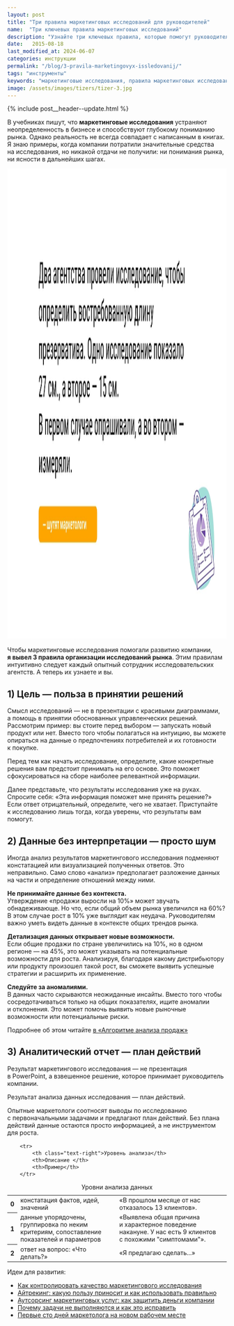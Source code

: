 ```yaml
---
layout: post
title: "Три правила маркетинговых исследований для руководителей"
name:  "Три ключевых правила маркетинговых исследований"
description: "Узнайте три ключевых правила, которые помогут руководителям максимально использовать маркетинговые исследования для принятия решений."
date:   2015-08-18
last_modified_at: 2024-06-07
categories: инструкции
permalink: "/blog/3-pravila-marketingovyx-issledovanij/"
tags: "инструменты"
keywords: "маркетинговые исследования, правила маркетинговых исследований, руководство по маркетинговым исследованиям"
image: /assets/images/tizers/tizer-3.jpg
---
```


{% include post__header--update.html %}

<p>В&nbsp;учебниках пишут, что <b>маркетинговые исследования</b> устраняют неопределенность в&nbsp;бизнесе и&nbsp;способствуют глубокому пониманию рынка. Однако реальность не&nbsp;всегда совпадает с&nbsp;написанным в&nbsp;книгах. Я&nbsp;знаю примеры, когда компании потратили значительные средства на&nbsp;исследования, но&nbsp;никакой отдачи не&nbsp;получили: ни&nbsp;понимания рынка, ни&nbsp;ясности в&nbsp;дальнейших шагах.</p>

<div class="max-width-text" itemprop="image" itemscope itemtype="http://schema.org/ImageObject">
<link itemprop="url" href="/assets/images/blog/pravila-marketingovyx-issledovanij/research.jpg">
<picture>
                <source srcset="/assets/images/blog/pravila-marketingovyx-issledovanij/research.avif" type="image/avif">
                 <source srcset="/assets/images/blog/pravila-marketingovyx-issledovanij/research.webp" type="image/webp">               
               <img class="image is-16by9" src="/assets/images/blog/pravila-marketingovyx-issledovanij/research.jpg" alt="Маркетинговые исследования: объяснение различий." width="1920" height="1080"  itemprop="contentUrl" >
    </picture>
</div>



<p>Чтобы маркетинговые исследования помогали развитию компании, <strong>я&nbsp;вывел 3&nbsp;правила организации исследований рынка</strong>. Этим правилам интуитивно следует каждый опытный сотрудник исследовательских агентств. А&nbsp;теперь их&nbsp;узнаете и&nbsp;вы.</p>

<section class="row-gap--m max-width-text">
<h2 class="section__title h1 bold">1) Цель&nbsp;— польза в&nbsp;принятии решений</h2>
<p> Смысл исследований&nbsp;— не&nbsp;в&nbsp;презентации с&nbsp;красивыми диаграммами, а&nbsp;помощь в&nbsp;принятии обоснованных управленческих решений. Рассмотрим пример: вы&nbsp;стоите перед выбором&nbsp;— запускать новый продукт или нет. Вместо того чтобы полагаться на&nbsp;интуицию, вы&nbsp;можете опираться на&nbsp;данные о&nbsp;предпочтениях потребителей и&nbsp;их&nbsp;готовности к&nbsp;покупке.</p>
<p>Перед тем как начать исследование, определите, какие конкретные решения вам предстоит принимать на&nbsp;его основе. Это поможет сфокусироваться на&nbsp;сборе наиболее релевантной информации.</p>
<p>Далее представьте, что результаты исследования уже на&nbsp;руках. Спросите себя: «Эта информация поможет мне принять решение?» Если ответ отрицательный, определите, чего не&nbsp;хватает. Приступайте к&nbsp;исследованию лишь тогда, когда уверены, что результаты вам помогут. </p>
</section>

<section class="row-gap--m">
<h2 class="section__title h1 bold">2) Данные без интерпретации — просто шум</h2>
<p>Иногда анализ результатов маркетингового исследования подменяют констатацией или визуализацией полученных ответов. Это неправильно. Само слово «анализ» предполагает разложение данных на&nbsp;части и&nbsp;определение отношений между ними.</p>

<div class="with-side row-gap--m">
<p><strong class="bold">Не&nbsp;принимайте данные без контекста.</strong><br>
 Утверждение «продажи выросли на&nbsp;10%» может звучать обнадеживающе. Но&nbsp;что, если общий объем рынка увеличился на&nbsp;60%? В&nbsp;этом случае рост в&nbsp;10% уже выглядит как неудача. Руководителям важно уметь видеть данные в&nbsp;контексте общих трендов рынка. 
</p>
<p><strong class="bold">Детализация данных открывает новые возможности.</strong><br>
 Если общие продажи по&nbsp;стране увеличились на&nbsp;10%, но&nbsp;в&nbsp;одном регионе&nbsp;— на&nbsp;45%, это может указывать на&nbsp;потенциальные возможности для роста. Анализируя, благодаря какому дистрибьютору или продукту произошел такой рост, вы&nbsp;сможете выявить успешные стратегии и&nbsp;расширить их&nbsp;применение. 
</p>
<p><strong class="bold">Следуйте за&nbsp;аномалиями.</strong><br>
 В&nbsp;данных часто скрываются неожиданные инсайты. Вместо того чтобы сосредотачиваться только на&nbsp;общих показателях, ищите аномалии и&nbsp;отклонения. Это может помочь выявить новые рыночные возможности или потенциальные риски. 
</p>

<div class="side">
<p>Подробнее об&nbsp;этом читайте <a class="link" href="/blog/analiz-prodaj/" >в&nbsp;&laquo;Алгоритме анализа продаж&raquo;</a></p>
</div>
</div>
</section>


<section class="row-gap--m max-width-text">
<h2 class="section__title h1 bold">3) Аналитический отчет&nbsp;— план действий</h2>
<p>Результат маркетингового исследования&nbsp;— не&nbsp;презентация в&nbsp;PowerPoint, а&nbsp;взвешенное решение, которое принимает руководитель компании.</p>

<p  class="post__note h2 max-width-text">Результат анализа данных исследования&nbsp;— план действий.</p>
<p>Опытные маркетологи соотносят выводы по&nbsp;исследованию с&nbsp;первоначальными задачами и&nbsp;предлагают план действий. Без плана действий данные остаются просто информацией, а&nbsp;не&nbsp;инструментом для роста.</p>


<table>
<caption>Уровни анализа данных</caption>
<thead>

 		<tr>
			<th class="text-right">Уровень анализа</th>
			<th>Описание </th>
			<th>Пример</th>
 		</tr>
</thead>
<tbody>		 
		<tr>
			<th scope="row" class="text-right">0</th>
			<td>констатация фактов, идей, значений </td>
			<td>«В&nbsp;прошлом месяце от&nbsp;нас отказалось 13&nbsp;клиентов».</td>
 		</tr>
		<tr>
			<th scope="row" class="text-right">1</th>
			<td>данные упорядочены, группировка по&nbsp;неким критериям, сопоставление показателей и&nbsp;параметров </td>
			<td>«Выявлена общая причина и&nbsp;характерное поведение накануне. У&nbsp;нас есть 9&nbsp;клиентов с&nbsp;похожими "симптомами"».</td>
 		</tr>
		<tr>
			<th scope="row" class="text-right">2</th>
			<td>ответ на&nbsp;вопрос: «Что делать?» </td>
			<td>«Я&nbsp;предлагаю сделать...»</td>
 		</tr>
</tbody>		 
</table>
</section>

<footer class="additive-spacing">
<p class="mb-m mt-m"> Идеи для развития:</p>
<ul class="addictive-spacing">
<li class="list-li">
  <a href="/blog/research-quality/" class="link"> Как контролировать качество маркетингового исследования</a>
</li>
<li class="list-li">
  <a href="/blog/eye-tracking/" class="link"> Айтрекинг: какую пользу приносит и&nbsp;как использовать правильно</a>
</li>
<li class="list-li">
  <a href="/blog/autsorsing-marketinga/" class="link"> Аутсорсинг маркетинговых услуг: как защитить деньги компании</a>
</li>
<li class="list-li">
  <a href="/blog/how-to-effectively-complete-tasks-and-manage-projects/" class="link"> Почему задачи не&nbsp;выполняются и&nbsp;как это исправить</a>
</li>
<li class="list-li">
  <a href="/blog/100-dnej-marketologa/" class="link"> Первые сто дней маркетолога на&nbsp;новом рабочем&nbsp;месте</a>
</li>
</ul>
</footer>